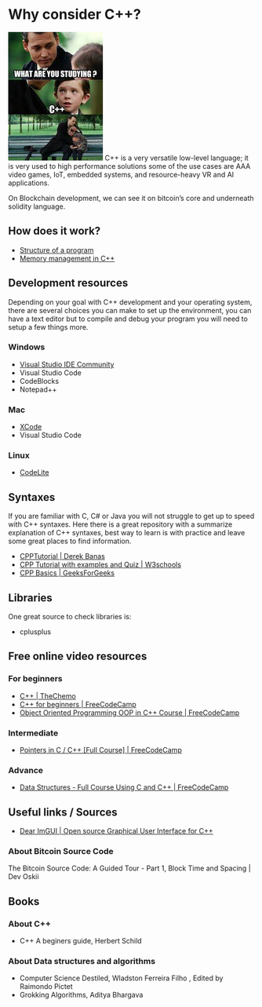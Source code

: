 # Why consider C++?
![You are c++ brave](https://github.com/zircon-tech/cpp-development/blob/files-and-folders/Memes/cpp_meme1.jpg)
C++ is a very versatile low-level language; it is very used to high performance solutions some of the use cases are AAA video games, IoT, embedded systems, and resource-heavy VR and AI applications. 

On Blockchain development, we can see it on bitcoin’s core and underneath solidity language. 

## How does it work? 
-	[Structure of a program](https://ecomputernotes.com/cpp/introduction-to-oop/structure-of-a-cpp)
-	[Memory management in C++](https://www.studytonight.com/cpp/memory-management-in-cpp.php)

## Development resources 
Depending on your goal with C++ development and your operating system, there are several choices you can make to set up the environment, you can have a text editor but to compile and debug your program you will need to setup a few things more. 
### Windows
-	[Visual Studio IDE Community](https://www.youtube.com/watch?v=1OsGXuNA5cc&list=PLlrATfBNZ98dudnM48yfGUldqGD0S4FFb&index=2)
- Visual Studio Code  
-	CodeBlocks 
- Notepad++
### Mac
-	[XCode](https://www.youtube.com/watch?v=1E_kBSka_ec&list=PLlrATfBNZ98dudnM48yfGUldqGD0S4FFb&index=4)
- Visual Studio Code 
### Linux
- [CodeLite](https://www.youtube.com/watch?v=LKLuvoY6U0I&list=PLlrATfBNZ98dudnM48yfGUldqGD0S4FFb&index=5)

## Syntaxes
If you are familiar with C, C# or Java you will not struggle to get up to speed with C++ syntaxes. 
Here there is a great repository with a summarize explanation of C++ syntaxes, best way to learn is with practice and leave some great places to find information. 
- [CPPTutorial | Derek Banas](https://github.com/derekbanas/CPPTutorial/blob/main/cpp-tut.cpp)
- [CPP Tutorial with examples and Quiz | W3schools](https://www.w3schools.com/cpp/default.asp)
- [CPP Basics | GeeksForGeeks](https://www.geeksforgeeks.org/c-plus-plus/?ref=ghm)


## Libraries
One great source to check libraries is: 
- cplusplus



## Free online video resources
### For beginners
- [C++ | TheChemo](https://www.youtube.com/watch?v=18c3MTX0PK0&list=PLlrATfBNZ98dudnM48yfGUldqGD0S4FFb)
- [C++ for beginners | FreeCodeCamp](https://www.youtube.com/watch?v=vLnPwxZdW4Y&t=531s)
- [Object Oriented Programming OOP in C++ Course | FreeCodeCamp ](https://www.youtube.com/watch?v=wN0x9eZLix4)
### Intermediate 
- [Pointers in C / C++ [Full Course] | FreeCodeCamp](https://www.youtube.com/watch?v=zuegQmMdy8M)
### Advance 
- [Data Structures - Full Course Using C and C++ | FreeCodeCamp](https://www.youtube.com/watch?v=B31LgI4Y4DQ&t=6223s)

## Useful links / Sources
- [Dear ImGUI | Open source Graphical User Interface for C++](https://github.com/ocornut/imgui)
### About Bitcoin Source Code 
The Bitcoin Source Code: A Guided Tour - Part 1, Block Time and Spacing | Dev Oskii
## Books 
### About C++
- C++ A beginers guide, Herbert Schild 

### About Data structures and algorithms 
- Computer Science Destiled, Wladston Ferreira Filho , Edited by  Raimondo Pictet
- Grokking Algorithms, Aditya Bhargava
